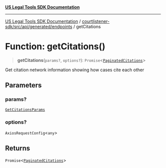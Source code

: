 [**US Legal Tools SDK Documentation**](../../../../../../README.md)

***

[US Legal Tools SDK Documentation](../../../../../../README.md) / [courtlistener-sdk/src/api/generated/endpoints](../README.md) / getCitations

# Function: getCitations()

> **getCitations**(`params?`, `options?`): `Promise`\<[`PaginatedCitations`](../../model/type-aliases/PaginatedCitations.md)\>

Get citation network information showing how cases cite each other

## Parameters

### params?

[`GetCitationsParams`](../../model/type-aliases/GetCitationsParams.md)

### options?

`AxiosRequestConfig`\<`any`\>

## Returns

`Promise`\<[`PaginatedCitations`](../../model/type-aliases/PaginatedCitations.md)\>
